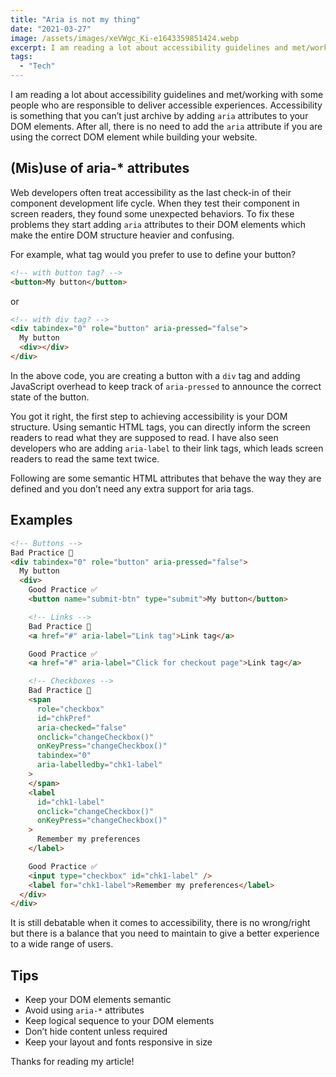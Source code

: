 ```yaml
---
title: "Aria is not my thing"
date: "2021-03-27"
image: /assets/images/xeVWgc_Ki-e1643359851424.webp
excerpt: I am reading a lot about accessibility guidelines and met/working with some people who are responsible to deliver accessible experiences
tags:
  - "Tech"
---
```


I am reading a lot about accessibility guidelines and met/working with some people who are responsible to deliver accessible experiences. Accessibility is something that you can’t just archive by adding `aria` attributes to your DOM elements. After all, there is no need to add the `aria` attribute if you are using the correct DOM element while building your website.

## (Mis)use of aria-\* attributes

Web developers often treat accessibility as the last check-in of their component development life cycle. When they test their component in screen readers, they found some unexpected behaviors. To fix these problems they start adding `aria` attributes to their DOM elements which make the entire DOM structure heavier and confusing.

For example, what tag would you prefer to use to define your button?

```html
<!-- with button tag? -->
<button>My button</button>
```

or

```html
<!-- with div tag? -->
<div tabindex="0" role="button" aria-pressed="false">
  My button
  <div></div>
</div>
```

In the above code, you are creating a button with a `div` tag and adding JavaScript overhead to keep track of `aria-pressed` to announce the correct state of the button.

You got it right, the first step to achieving accessibility is your DOM structure. Using semantic HTML tags, you can directly inform the screen readers to read what they are supposed to read. I have also seen developers who are adding `aria-label` to their link tags, which leads screen readers to read the same text twice.

Following are some semantic HTML attributes that behave the way they are defined and you don’t need any extra support for aria tags.

## Examples

```html
<!-- Buttons -->
Bad Practice 🚫
<div tabindex="0" role="button" aria-pressed="false">
  My button
  <div>
    Good Practice ✅
    <button name="submit-btn" type="submit">My button</button>

    <!-- Links -->
    Bad Practice 🚫
    <a href="#" aria-label="Link tag">Link tag</a>

    Good Practice ✅
    <a href="#" aria-label="Click for checkout page">Link tag</a>

    <!-- Checkboxes -->
    Bad Practice 🚫
    <span
      role="checkbox"
      id="chkPref"
      aria-checked="false"
      onclick="changeCheckbox()"
      onKeyPress="changeCheckbox()"
      tabindex="0"
      aria-labelledby="chk1-label"
    >
    </span>
    <label
      id="chk1-label"
      onclick="changeCheckbox()"
      onKeyPress="changeCheckbox()"
    >
      Remember my preferences
    </label>

    Good Practice ✅
    <input type="checkbox" id="chk1-label" />
    <label for="chk1-label">Remember my preferences</label>
  </div>
</div>
```

It is still debatable when it comes to accessibility, there is no wrong/right but there is a balance that you need to maintain to give a better experience to a wide range of users.

## Tips

- Keep your DOM elements semantic
- Avoid using `aria-*` attributes
- Keep logical sequence to your DOM elements
- Don’t hide content unless required
- Keep your layout and fonts responsive in size

Thanks for reading my article!
